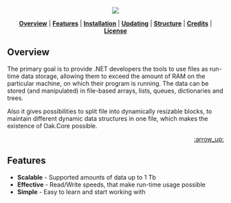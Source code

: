<p align="center">
<a name="top" href="https://github.com/Skyne98/Oak"><img src="http://i.imgur.com/b6U8C1T.png"></a>
</p>

<p align="center">
<b><a href="#overview">Overview</a></b>
|
<b><a href="#features">Features</a></b>
|
<b><a href="#installation">Installation</a></b>
|
<b><a href="#updating">Updating</a></b>
|
<b><a href="#structure">Structure</a></b>
|
<b><a href="#credits">Credits</a></b>
|
<b><a href="#license">License</a></b>
</p>


## Overview

The primary goal is to provide .NET developers the tools to use files as run-time data storage, allowing them to exceed the amount of RAM on the particular machine, on which their program is running. The data can be stored (and manipulated) in file-based arrays, lists, queues, dictionaries and trees.

Also it gives possibilities to split file into dynamically resizable blocks, to maintain different dynamic data structures in one file, which makes the existence of Oak.Core possible.

<p align="right"><a href="#top">:arrow_up:</a></p>

## Features

- **Scalable** - Supported amounts of data up to 1 Tb
- **Effective** - Read/Write speeds, that make run-time usage possible
- **Simple** - Easy to learn and start working with
